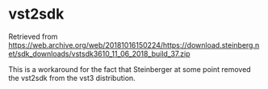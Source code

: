 # vst2sdk

Retrieved from https://web.archive.org/web/20181016150224/https://download.steinberg.net/sdk_downloads/vstsdk3610_11_06_2018_build_37.zip

This is a workaround for the fact that Steinberger at some point removed the vst2sdk from the vst3 distribution.